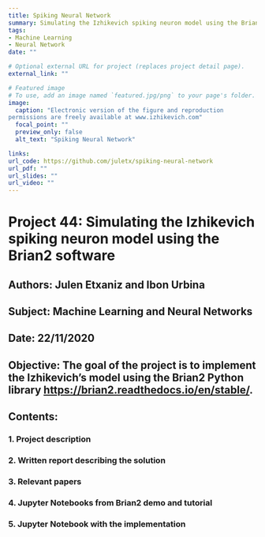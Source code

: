 ```yaml
---
title: Spiking Neural Network
summary: Simulating the Izhikevich spiking neuron model using the Brian2 software
tags:
- Machine Learning
- Neural Network
date: ""

# Optional external URL for project (replaces project detail page).
external_link: ""

# Featured image
# To use, add an image named `featured.jpg/png` to your page's folder. 
image:
  caption: "Electronic version of the figure and reproduction
permissions are freely available at www.izhikevich.com"
  focal_point: ""
  preview_only: false
  alt_text: "Spiking Neural Network"

links:
url_code: https://github.com/juletx/spiking-neural-network
url_pdf: ""
url_slides: ""
url_video: ""
---
```


# Project 44: Simulating the Izhikevich spiking neuron model using the Brian2 software

## Authors: Julen Etxaniz and Ibon Urbina

## Subject: Machine Learning and Neural Networks

## Date: 22/11/2020

## Objective: The goal of the project is to implement the Izhikevich’s model using the Brian2 Python library https://brian2.readthedocs.io/en/stable/.

## Contents:

### 1. Project description

### 2. Written report describing the solution

### 3. Relevant papers

### 4. Jupyter Notebooks from Brian2 demo and tutorial

### 5. Jupyter Notebook with the implementation

